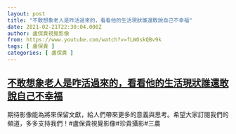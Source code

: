 ```yaml
---
layout: post
title: "不敢想象老人是咋活過來的，看看他的生活現狀誰還敢說自己不幸福"
date: 2021-02-21T22:30:04.000Z
author: 盧保貴視覺影像
from: https://www.youtube.com/watch?v=fLWOskQBv9k
tags: [ 盧保貴 ]
categories: [ 盧保貴 ]
---
```

<!--1613946604000-->
[不敢想象老人是咋活過來的，看看他的生活現狀誰還敢說自己不幸福](https://www.youtube.com/watch?v=fLWOskQBv9k)
------

<div>
期待影像能為將來保留文獻，給人們帶來更多的意義與思考。希望大家訂閱我們的頻道，多多支持我們！#盧保貴視覺影像#珍貴攝影#三農
</div>
